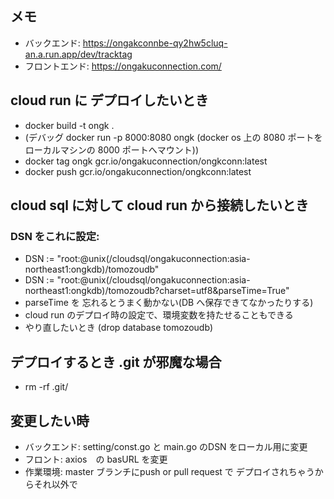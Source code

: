 ## メモ
- バックエンド: https://ongakconnbe-qy2hw5cluq-an.a.run.app/dev/tracktag
- フロントエンド: https://ongakuconnection.com/


## cloud run に デプロイしたいとき 
- docker build -t ongk .
- (デバッグ docker run -p 8000:8080 ongk  (docker os 上の 8080 ポートを ローカルマシンの 8000 ポートへマウント))
- docker tag ongk gcr.io/ongakuconnection/ongkconn:latest
- docker push gcr.io/ongakuconnection/ongkconn:latest

## cloud sql に対して cloud run から接続したいとき
### DSN をこれに設定: 
  - DSN := "root:@unix(/cloudsql/ongakuconnection:asia-northeast1:ongkdb)/tomozoudb"
  - DSN := "root:@unix(/cloudsql/ongakuconnection:asia-northeast1:ongkdb)/tomozoudb?charset=utf8&parseTime=True"
  - parseTime を 忘れるとうまく動かない(DB へ保存できてなかったりする)
  - cloud run のデプロイ時の設定で、環境変数を持たせることもできる
  - やり直したいとき (drop database tomozoudb) 

## デプロイするとき .git が邪魔な場合
  - rm -rf .git/


## 変更したい時
- バックエンド: setting/const.go と main.go のDSN をローカル用に変更
- フロント: axios　の basURL を変更
- 作業環境: master ブランチにpush or pull request で デプロイされちゃうからそれ以外で
